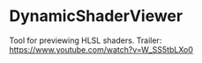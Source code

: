# DynamicShaderViewer
Tool for previewing HLSL shaders.
Trailer: https://www.youtube.com/watch?v=W_SS5tbLXo0
